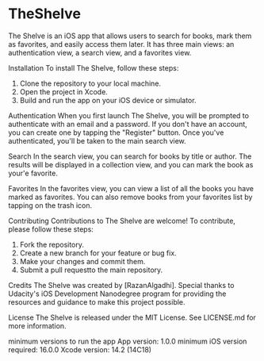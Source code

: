 # TheShelve
The Shelve is an iOS app that allows users to search for books, mark them as favorites, and easily access them later. It has three main views: an authentication view, a search view, and a favorites view.

Installation
To install The Shelve, follow these steps:
1. Clone the repository to your local machine.
2. Open the project in Xcode.
3. Build and run the app on your iOS device or simulator.

Authentication
When you first launch The Shelve, you will be prompted to authenticate with an email and a password. If you don't have an account, you can create one by tapping the "Register" button. Once you've authenticated, you'll be taken to the main search view.

Search
In the search view, you can search for books by title or author. The results will be displayed in a collection view, and you can mark the book as your'e favorite.

Favorites
In the favorites view, you can view a list of all the books you have marked as favorites. You can also remove books from your favorites list by tapping on the trash icon.

Contributing
Contributions to The Shelve are welcome! To contribute, please follow these steps:
1. Fork the repository.
2. Create a new branch for your feature or bug fix.
3. Make your changes and commit them.
4. Submit a pull requestto the main repository.

Credits
The Shelve was created by [RazanAlgadhi]. Special thanks to Udacity's iOS Development Nanodegree program for providing the resources and guidance to make this project possible.

License
The Shelve is released under the MIT License. See LICENSE.md for more information.


minimum versions to run the app
App version: 1.0.0
minimum iOS version required: 16.0.0
Xcode version: 14.2 (14C18)
